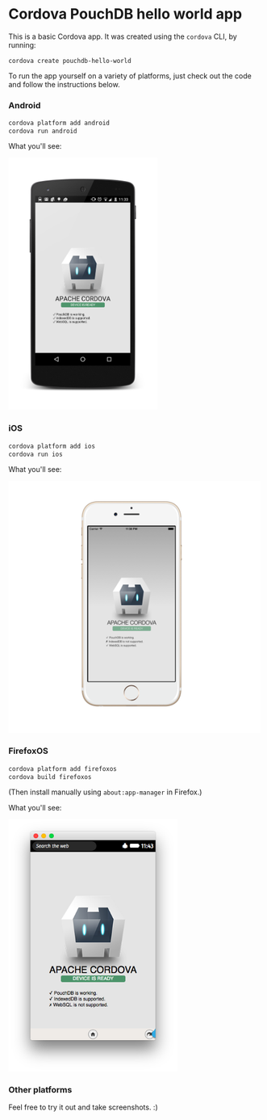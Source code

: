 Cordova PouchDB hello world app
=====

This is a basic Cordova app. It was created using the `cordova` CLI, by running:

    cordova create pouchdb-hello-world


To run the app yourself on a variety of platforms, just check out the code and follow the instructions below.

### Android

    cordova platform add android
    cordova run android
    
What you'll see:

<a href="./screenshots/android.png"><img src="./screenshots/android.png" height=500/></a>

### iOS

    cordova platform add ios
    cordova run ios

What you'll see:

<a href="./screenshots/ios.png"><img src="./screenshots/ios.png" height=500/></a>

### FirefoxOS

    cordova platform add firefoxos
    cordova build firefoxos

(Then install manually using `about:app-manager` in Firefox.)

What you'll see:

<a href="./screenshots/firefoxos.png"><img src="./screenshots/firefoxos.png" height=500/></a>

### Other platforms

Feel free to try it out and take screenshots. :)